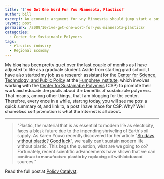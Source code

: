 ```yaml
---
title: 'I've Got One Word For You Minnesota, Plastics!'
author: bill
excerpt: An economic argument for why Minnesota should jump start a sustainable polymers industry.
layout: post
permalink: /2009/10/ive-got-one-word-for-you-minnesota-plastics/
categories:
  - Center for Sustainable Polymers
tags:
  - Plastics Industry
  - Regional Economy
---
```

My blog has been pretty quiet over the last couple of months as I have adjusted to life as a graduate student. Aside from starting grad school, I have also started my job as a research assistant for the <a href="http://www.hhh.umn.edu/centers/stpp/index.php" target="_blank">Center for Science, Technology, and Public Policy</a> at the <a href="http://www.hhh.umn.edu/index.php" target="_blank">Humphrey Institute</a>, which involves working with the <a href="http://www.chem.umn.edu/csp/" target="_blank">Center for Sustainable Polymers</a> (CSP) to promote their work and educate the public about the benefits of sustainable polymers. That means, among other things, that I am blogging for the center. Therefore, every once in a while, starting today, you will see me post a quick summary of, and link to, a post I have made for CSP. Why? Well shameless self promotion is what the Internet is all about.

<hr size="2" />

> "Plastic, the material that is as essential to modern life as electricity, faces a bleak future due to the impending shriveling of Earth's oil supply. As Karen Youso recently discovered for her article "[Six days without plastic? Good luck][1]", we really can't sustain modern life without plastic. This begs the question, what are we going to do? Fortunately, recent scientific advancements have shown that we can continue to manufacture plastic by replacing oil with biobased sources."

Read the full post at <a href="http://blog.lib.umn.edu/cstpp/policycatalyst/2009/10/ive_got_one_word_for_you_minne.php" target="_blank">Policy Catalyst</a>.

 [1]: http://www.startribune.com/lifestyle/59033887.html?elr=KArks8ch3EiaiUech3EiaiUiD3aPc:_Yyc:aUHDYaGEP7eyckcUr